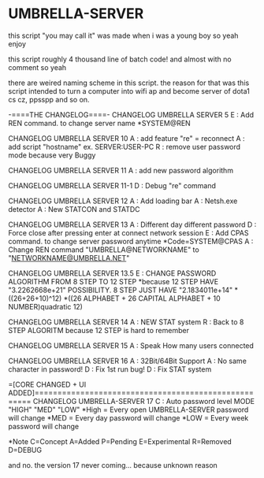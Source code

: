 # UMBRELLA-SERVER
this script "you may call it" was made when i was a young boy so yeah enjoy

this script roughly 4 thousand line of batch code! and almost with no comment so yeah

there are weired naming scheme in this script. the reason for that was 
this script intended to turn a computer into wifi ap and become server of dota1
cs cz, ppsspp and so on.

-====THE CHANGELOG====-
CHANGELOG UMBRELLA SERVER 5
E : Add REN command. to change server name *SYSTEM@REN

CHANGELOG UMBRELLA SERVER 10
A : add feature "re" = reconnect
A : add script "hostname" ex. SERVER:USER-PC
R : remove user password mode because very Buggy

CHANGELOG UMBRELLA SERVER 11
A : add new password algorithm

CHANGELOG UMBRELLA SERVER 11-1
D : Debug "re" command

CHANGELOG UMBRELLA SERVER 12
A : Add loading bar
A : Netsh.exe detector
A : New STATCON and STATDC

CHANGELOG UMBRELLA SERVER 13
A : Different day different password
D : Force close after pressing enter at connect network session
E : Add CPAS command. to change server password anytime *Code=SYSTEM@CPAS
A : Change REN command "UMBRELLA@NETWORKNAME" to "NETWORKNAME@UMBRELLA.NET"

CHANGELOG UMBRELLA SERVER 13.5
E : CHANGE PASSWORD ALGORITHM FROM 8 STEP TO 12 STEP 
*because 12 STEP HAVE "3.2262668e+21" POSSIBILITY. 8 STEP JUST HAVE "2.1834011e+14"
*((26+26+10)^12)
*((26 ALPHABET + 26 CAPITAL ALPHABET + 10 NUMBER)quadratic 12)

CHANGELOG UMBRELLA SERVER 14
A : NEW STAT system
R : Back to 8 STEP ALGORITM because 12 STEP is hard to remember

CHANGELOG UMBRELLA SERVER 15
A : Speak How many users connected

CHANGELOG UMBRELLA SERVER 16
A : 32Bit/64Bit Support
A : No same character in password!
D : Fix 1st run bug!
D : Fix STAT system

=[CORE CHANGED + UI ADDED]=====================================================
CHANGELOG UMBRELLA-SERVER 17
C : Auto password level MODE "HIGH" "MED" "LOW"
*High = Every open UMBRELLA-SERVER password will change
*MED = Every day password will change
*LOW = Every week password will change



*Note
C=Concept
A=Added
P=Pending
E=Experimental
R=Removed
D=DEBUG


and no. the version 17 never coming... because unknown reason

